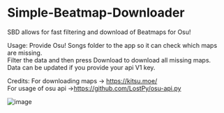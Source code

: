 # Simple-Beatmap-Downloader
SBD allows for fast filtering and download of Beatmaps for Osu!

Usage:
Provide Osu! Songs folder to the app so it can check which maps are missing.         
Filter the data and then press Download to download all missing maps.           
Data can be updated if you provide your api V1 key.           

Credits:
For downloading maps -> https://kitsu.moe/                     
For usage of osu api ->https://github.com/LostPy/osu-api.py



![image](https://user-images.githubusercontent.com/71941668/183933783-1ed8fcf5-51ec-48bc-8016-8316e4cee3a7.png)
